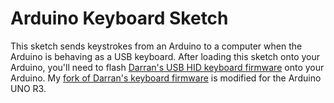 # Arduino Keyboard Sketch

This sketch sends keystrokes from an Arduino to a computer when the Arduino is behaving as a USB keyboard. After loading this sketch onto your Arduino, you'll need to flash [Darran's USB HID keyboard firmware](https://github.com/harlequin-tech/arduino-usb/tree/master/firmwares/arduino-keyboard) onto your Arduino. My [fork of Darran's keyboard firmware](https://github.com/trusktr/arduino-usb/tree/master/firmwares/arduino-keyboard) is modified for the Arduino UNO R3.
